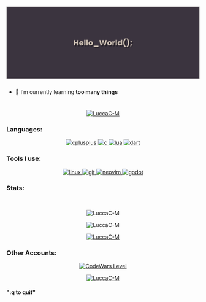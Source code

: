 <h1> 
<img src="https://raw.githubusercontent.com/LuccaC-M/LuccaC-M/master/img/banner.png" alt="banner"/> 
</h1>

- 🌱 I’m currently learning **too many things**
<h1></h1>

<p align="center"> <a href="https://github.com/ryo-ma/github-profile-trophy"><img src="https://github-profile-trophy.vercel.app/?username=LuccaC-M&theme=nord" alt="LuccaC-M" /></a> </p>

<h3 align="left">Languages:</h3>
<p align="center"> 
<a href="https://www.w3schools.com/cpp/" target="_blank" rel="noreferrer"> 
<img src="https://skillicons.dev/icons?i=cpp" alt="cplusplus" width="40" height="40"/> 
</a>
<a href="https://www.cprogramming.com/" target="_blank" rel="noreferrer">
<img src="https://skillicons.dev/icons?i=c" alt="c" width="40" height="40"/> 
</a>
 <a href="https://lua.org" target="_blank" rel="noreferrer"> 
<img src="https://skillicons.dev/icons?i=lua" alt="lua" width="40" height="40"/> 
</a> 
<a href="https://dart.dev" target="_blank" rel="noreferrer"> 
<img src="https://skillicons.dev/icons?i=dart" alt="dart" width="40" height="40"/> 
</a>   
</p>
<h3 align="left">Tools I use:</h3>
<p align="center">
<a href="https://www.linux.org/" target="_blank" rel="noreferrer"> 
<img src="https://skillicons.dev/icons?i=linux" alt="linux" width="40" height="40"/> 
</a>
<a href="https://git-scm.com/" target="_blank" rel="noreferrer"> 
<img src="https://skillicons.dev/icons?i=git" alt="git" width="40" height="40"/> 
</a>
</a>
</a>
<a href="https://neovim.io" target="_blank" rel="noreferrer"> 
<img src="https://skillicons.dev/icons?i=neovim" alt="neovim" width="40" height="40"/> 
</a>
</a>
<a href="https://godotengine.org" target="_blank" rel="noreferrer"> 
<img src="https://skillicons.dev/icons?i=godot" alt="godot" width="40" height="40"/> 
</a>
</p>

<h3 align="left">Stats:</h3>
<br>
<p align="center">
<img src="https://github-readme-stats-git-masterrstaa-rickstaa.vercel.app/api/top-langs?username=LuccaC-M&show_icons=true&theme=nord&locale=en&layout=compact" alt="LuccaC-M" />
</p>
<p align="center">
<img src="https://github-readme-stats.vercel.app/api?username=LuccaC-M&show_icons=true&theme=nord" alt="LuccaC-M" />
</p>

<p align="center">
<a href="https://www.codewars.com/users/LuccaC-M">
<img src="https://github-readme-streak-stats.herokuapp.com/?user=LuccaC-M&theme=nord" alt="LuccaC-M" />
</a>
</p>
<h3>Other Accounts:</h3>
<p align="center">
<a href=https://www.codewars.com/users/LuccaC-M>
<img src="https://www.codewars.com/users/LuccaC-M/badges/micro" alt="CodeWars Level"/>
</a>
</p>
<p align="center">
<a href="https://gitlab.com/LuccaC-M">
<img src="https://skillicons.dev/icons?i=gitlab" alt="LuccaC-M" width="40" height="40"/>
</a>
</p>

#### ":q to quit"
